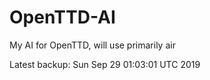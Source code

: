 # OpenTTD-AI
My AI for OpenTTD, will use primarily air

Latest backup: Sun Sep 29 01:03:01 UTC 2019
